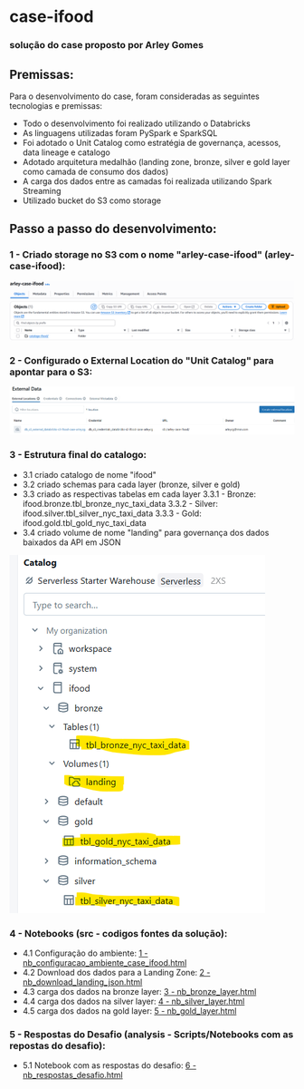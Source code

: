# case-ifood

### solução do case proposto por Arley Gomes

## Premissas:

Para o desenvolvimento do case, foram consideradas as seguintes tecnologias e premissas:
- Todo o desenvolvimento foi realizado utilizando o Databricks
- As linguagens utilizadas foram PySpark e SparkSQL
- Foi adotado o Unit Catalog como estratégia de governança, acessos, data lineage e catalogo
- Adotado arquitetura medalhão (landing zone, bronze, silver e gold layer como camada de consumo dos dados)
- A carga dos dados entre as camadas foi realizada utilizando Spark Streaming
- Utilizado bucket do S3 como storage

## Passo a passo do desenvolvimento:

###  1 - Criado storage no S3 com o nome "arley-case-ifood" (arley-case-ifood):
![bucket s3](imgs/s3.png)

###  2 -  Configurado o External Location do "Unit Catalog" para apontar para o S3:
![external location](imgs/external_location.png) 

###  3 -  Estrutura final do catalogo:
  - 3.1 criado catalogo de nome "ifood"
  - 3.2 criado schemas para cada layer (bronze, silver e gold)
  - 3.3 criado as respectivas tabelas em cada layer
      3.3.1 - Bronze: ifood.bronze.tbl_bronze_nyc_taxi_data
      3.3.2 - Silver: ifood.silver.tbl_silver_nyc_taxi_data
      3.3.3 - Gold:   ifood.gold.tbl_gold_nyc_taxi_data
  - 3.4 criado volume de nome "landing" para governança dos dados baixados da API em JSON

![external location](imgs/catalogo.png) 

###  4 - Notebooks (src - codigos fontes da solução):
  -  4.1  Configuração do ambiente: [1 - nb_configuracao_ambiente_case_ifood.html](https://github.com/arleycg/case-ifood/blob/main/src/1%20-%20nb_configuracao_ambiente_case_ifood.html)
  -  4.2  Download dos dados para a Landing Zone: [2 - nb_download_landing_json.html](https://github.com/arleycg/case-ifood/blob/main/src/2%20-%20nb_download_landing_json.html)
  -  4.3  carga dos dados na bronze layer: [3 - nb_bronze_layer.html](https://github.com/arleycg/case-ifood/blob/main/src/3%20-%20nb_bronze_layer.html)
  -  4.4  carga dos dados na silver layer: [4 - nb_silver_layer.html](https://github.com/arleycg/case-ifood/blob/main/src/4%20-%20nb_silver_layer.html)
  -  4.5  carga dos dados na gold layer: [5 - nb_gold_layer.html](https://github.com/arleycg/case-ifood/blob/main/src/5%20-%20nb_gold_layer.html)

###  5 - Respostas do Desafio (analysis -  Scripts/Notebooks com as repostas do desafio):
  -  5.1  Notebook com as respostas do desafio: [6 - nb_respostas_desafio.html](https://github.com/arleycg/case-ifood/blob/main/analysis/6%20-%20nb_respostas_desafio.html)
